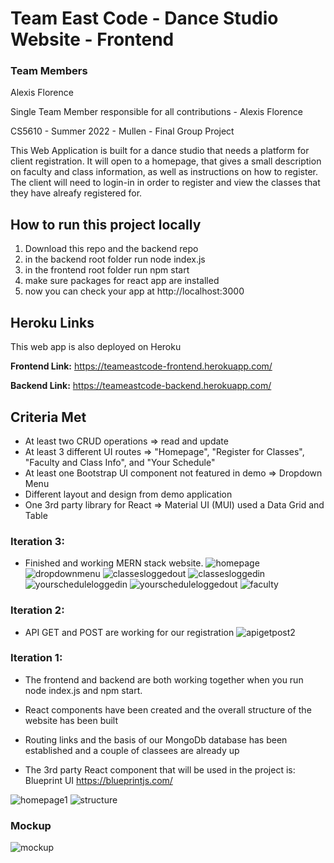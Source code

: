 # Team East Code - Dance Studio Website - Frontend
### Team Members
Alexis Florence

Single Team Member responsible for all contributions - Alexis Florence

CS5610 - Summer 2022 - Mullen - Final Group Project 


This Web Application is built for a dance studio that needs a platform for client registration. 
It will open to a homepage, that gives a small description on faculty and class information, as well as instructions on how to register. 
The client will need to login-in in order to register and view the classes that they have alreafy registered for. 

## How to run this project locally
1. Download this repo and the backend repo
2. in the backend root folder run node index.js
3. in the frontend root folder run npm start
4. make sure packages for react app are installed
5. now you can check your app at http://localhost:3000

## Heroku Links
This web app is also deployed on Heroku

**Frontend Link:** https://teameastcode-frontend.herokuapp.com/

**Backend Link:** https://teameastcode-backend.herokuapp.com/

## Criteria Met
- At least two CRUD operations => read and update
- At least 3 different UI routes => "Homepage", "Register for Classes", "Faculty and Class Info", and "Your Schedule"
- At least one Bootstrap UI component not featured in demo => Dropdown Menu
- Different layout and design from demo application 
- One 3rd party library for React => Material UI (MUI) used a Data Grid and Table 



### Iteration 3:
- Finished and working MERN stack website.
![homepage](https://media.github.ccs.neu.edu/user/9629/files/59ed4e66-09cf-4dc9-a734-90a0d3179f0a)
![dropdownmenu](https://media.github.ccs.neu.edu/user/9629/files/43e0c9ed-2755-4842-b714-401d0a94cfa2)
![classesloggedout](https://media.github.ccs.neu.edu/user/9629/files/19fba8be-efdd-4da5-b7a7-e5cc0323133b)
![classesloggedin](https://media.github.ccs.neu.edu/user/9629/files/c63977dc-9145-4b50-8e94-d716b454b485)
![yourscheduleloggedin](https://media.github.ccs.neu.edu/user/9629/files/a9108c00-2dc0-4c34-b6e9-d594bdadffea)
![yourscheduleloggedout](https://media.github.ccs.neu.edu/user/9629/files/e96e54d6-45df-49f6-94db-eec6d3984319)
![faculty](https://media.github.ccs.neu.edu/user/9629/files/e797e340-6e84-45b5-8511-a7770d289ace)



### Iteration 2:

- API GET and POST are working for our registration 
![apigetpost2](https://media.github.ccs.neu.edu/user/9629/files/e83e9876-dc34-4ef0-8a22-01f43fc7a8d0)


### Iteration 1:

- The frontend and backend are both working together when you run node index.js and npm start. 

- React components have been created and the overall structure of the website has been built

- Routing links and the basis of our MongoDb database has been established and a couple of classees are already up

- The 3rd party React component that will be used in the project is: Blueprint UI https://blueprintjs.com/

![homepage1](https://media.github.ccs.neu.edu/user/9629/files/d298109b-2b84-4755-97a3-9289144cd366)
![structure](https://media.github.ccs.neu.edu/user/9629/files/9f6da6f9-bcc1-4231-9f9d-103ee20e298b)


### Mockup
![mockup](https://media.github.ccs.neu.edu/user/9629/files/dfa08cc0-1a86-422f-af87-85124c6fd506)

